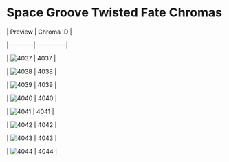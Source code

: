 # Space Groove Twisted Fate Chromas


| Preview | Chroma ID |

|---------|-----------|

| ![4037](https://raw.communitydragon.org/latest/plugins/rcp-be-lol-game-data/global/default/v1/champion-chroma-images/4/4037.png) | 4037 |

| ![4038](https://raw.communitydragon.org/latest/plugins/rcp-be-lol-game-data/global/default/v1/champion-chroma-images/4/4038.png) | 4038 |

| ![4039](https://raw.communitydragon.org/latest/plugins/rcp-be-lol-game-data/global/default/v1/champion-chroma-images/4/4039.png) | 4039 |

| ![4040](https://raw.communitydragon.org/latest/plugins/rcp-be-lol-game-data/global/default/v1/champion-chroma-images/4/4040.png) | 4040 |

| ![4041](https://raw.communitydragon.org/latest/plugins/rcp-be-lol-game-data/global/default/v1/champion-chroma-images/4/4041.png) | 4041 |

| ![4042](https://raw.communitydragon.org/latest/plugins/rcp-be-lol-game-data/global/default/v1/champion-chroma-images/4/4042.png) | 4042 |

| ![4043](https://raw.communitydragon.org/latest/plugins/rcp-be-lol-game-data/global/default/v1/champion-chroma-images/4/4043.png) | 4043 |

| ![4044](https://raw.communitydragon.org/latest/plugins/rcp-be-lol-game-data/global/default/v1/champion-chroma-images/4/4044.png) | 4044 |
